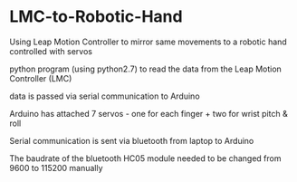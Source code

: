 # LMC-to-Robotic-Hand
Using Leap Motion Controller to mirror same movements to a robotic hand controlled with servos


python program (using python2.7) to read the data from the Leap Motion Controller (LMC)

data is passed via serial communication to Arduino

Arduino has attached 7 servos - one for each finger + two for wrist pitch & roll

Serial communication is sent via bluetooth from laptop to Arduino

The baudrate of the bluetooth HC05 module needed to be changed from 9600 to 115200 manually
